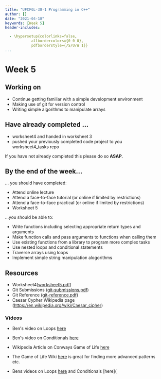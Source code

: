 ```yaml
---
title: "UFCFGL-30-1 Programming in C++"
author: []
date: "2021-04-10"
keywords: [Week 5]
header-includes:

  - \hypersetup{colorlinks=false,
            allbordercolors={0 0 0},
            pdfborderstyle={/S/U/W 1}}
...
```


# Week 5

## Working on

- Continue getting familiar with a simple development environment 
- Making use of git for version control
- Writing simple algorithms to manipulate arrays

## Have already completed ...

*  worksheet4 and handed in worksheet 3
* pushed your previously completed code project to you worksheet4_tasks repo

If you have not already completed this please do so **ASAP**.

## By the end of the week...

... you should have completed:

* Attend online lecture
* Attend a face-to-face tutorial (or online if limited by restrictions)
* Attend a face-to-face practical (or online if limited by restrictions)
* Worksheet 5

...you should be able to:

- Write functions including selecting appropriate return types and arguments
- Make function calls and pass arguments to functions when calling them
- Use existing functions from a library to program more complex tasks
- Use nested loops and conditional statements
- Traverse arrays using loops
- Implement simple string manipulation alogorithms



## Resources

- Worksheet4([worksheet5.pdf]())
- Git Submissions ([git-submissions.pdf](https://blackboard.uwe.ac.uk/bbcswebdav/pid-7785849-dt-content-rid-19938520_2/xid-19938520_2))
- Git Reference ([git-reference.pdf](https://blackboard.uwe.ac.uk/bbcswebdav/pid-7785850-dt-content-rid-19938521_2/xid-19938521_2))
- Caesar Cypher Wikipedia page (https://en.wikipedia.org/wiki/Caesar_cipher)

### Videos

- Ben's video on Loops [here](https://uwe.cloud.panopto.eu/Panopto/Pages/Viewer.aspx?id=e8c401e0-8d01-4b3d-ae20-ac5201055a31&instance=Blackboard)
- Ben's video on Conditionals [here](https://uwe.cloud.panopto.eu/Panopto/Pages/Viewer.aspx?id=0748132a-18f4-4135-aca0-ac520105598b&instance=Blackboard)
- Wikipedia Article on Conways Game of Life [here](https://en.wikipedia.org/wiki/Conway%27s_Game_of_Life)

- The Game of Life Wiki [here](https://www.conwaylife.com/wiki/Main_Page) is great for finding more advanced patterns etc.
- Bens videos on Loops [here](https://uwe.cloud.panopto.eu/Panopto/Pages/Viewer.aspx?id=e8c401e0-8d01-4b3d-ae20-ac5201055a31&instance=Blackboard) and Conditionals [here](

